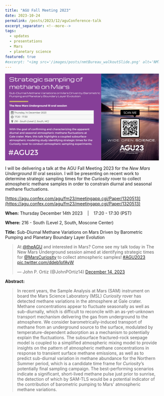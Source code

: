 ```yaml
---
title: "AGU Fall Meeting 2023"
date: 2023-10-24
permalink: /posts/2023/12/aguConference-talk
excerpt_separator: <!--more-->
tags:
  - updates 
  - presentations
  - Mars
  - planetary science
featured: true 
#excerpt: "<img src='/images/posts/nmtBureau_walkoutSlide.png' alt='NMT-talkBanner' width='500px'/>"
---
```


<img src='/images/posts/agu23_canva_post_twitter.png' alt='AGU-banner' width='750px'/>

<!-- Excerpt this whole post: -->
<!-- more -->

<!-- NOTE: the featured callout in front matter allows the post to appear automatically on the ABOUT page if enabled there. -->
<!-- NOTE: the except_separator in the front matter allows you to manually specify how much of the post is included in the except (in this case, everything between the ``more`` callout. -->
<!-- <img src="/images/posts/symposiumFlyer2023.png" alt="symposiumFlyerBanner" width="300px"/> -->

I will be delivering a talk at the AGU Fall Meeting 2023 for the *New Mars
Underground III* oral session. I will be presenting on recent work to determine
strategic sampling times for the *Curiosity* rover to collect atmospheric
methane samples in order to constrain diurnal and seasonal methane fluctuations.   

[https://agu.confex.com/agu/fm23/meetingapp.cgi/Paper/1320513](https://agu.confex.com/agu/fm23/meetingapp.cgi/Paper/1320513)

**When:** Thursday December 14th 2023 &nbsp;&nbsp; \| &nbsp;&nbsp; 17:20 - 17:30 (PST)

**Where:**  216 - South (Level 2, South, Moscone Center)
<!-- [Zoom](https://zoom.us/j/99880495832){: .btn--research} --> 

**Title:** Sub-Diurnal Methane Variations on Mars Driven by Barometric Pumping and Planetary Boundary Layer Evolution

<!-- <img src='/images/posts/agu2023_walkoutSlide.png' alt='AGU-walkout-slide' width='500px'/> -->

<blockquote class="twitter-tweet"><p lang="en" dir="ltr">At <a href="https://twitter.com/theAGU?ref_src=twsrc%5Etfw">@theAGU</a> and interested in Mars? Come see my talk today in The New Mars Underground session aimed at identifying strategic times for <a href="https://twitter.com/MarsCuriosity?ref_src=twsrc%5Etfw">@MarsCuriosity</a> to collect atmospheric samples! <a href="https://twitter.com/hashtag/AGU2023?src=hash&amp;ref_src=twsrc%5Etfw">#AGU2023</a> <a href="https://t.co/ddeb1ofAyW">pic.twitter.com/ddeb1ofAyW</a></p>&mdash; John P. Ortiz (@JohnPOrtiz14) <a href="https://twitter.com/JohnPOrtiz14/status/1735329046735515672?ref_src=twsrc%5Etfw">December 14, 2023</a></blockquote> <script async src="https://platform.twitter.com/widgets.js" charset="utf-8"></script>


**Abstract:** 
> In recent years, the Sample Analysis at Mars (SAM) instrument on board the Mars Science Laboratory (MSL) *Curiosity* rover has detected methane variations in the atmosphere at Gale crater. Methane concentrations appear to fluctuate seasonally as well as sub-diurnally, which is difficult to reconcile with an as-yet-unknown transport mechanism delivering the gas from underground to the atmosphere. We consider barometrically-induced transport of methane from an underground source to the surface, modulated by temperature-dependent adsorption as a mechanism to potentially explain the fluctuations. The subsurface fractured-rock seepage model is coupled to a simplified atmospheric mixing model to provide insights on the pattern of atmospheric methane concentrations in response to transient surface methane emissions, as well as to predict sub-diurnal variation in methane abundance for the Northern Summer period, which is a candidate time frame for *Curiosity*’s potentially final sampling campaign. The best-performing scenarios indicate a significant, short-lived methane pulse just prior to sunrise, the detection of which by SAM-TLS would be a potential indicator of the contribution of barometric pumping to Mars' atmospheric methane variations. 
 

<!-- ![AGU-talkBanner](/images/posts/agu2023_walkoutSlide.png) -->










